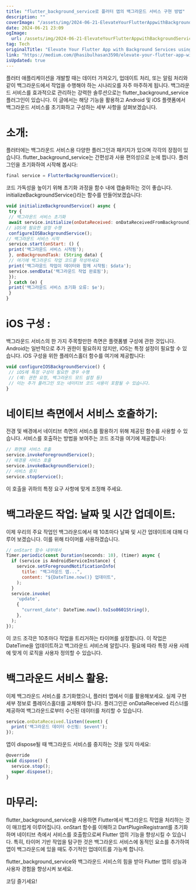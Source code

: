 ```yaml
---
title: "flutter_background_service로 플러터 앱의 백그라운드 서비스 구현 방법"
description: ""
coverImage: "/assets/img/2024-06-21-ElevateYourFlutterAppwithBackgroundServicesusingflutter_background_service_0.png"
date: 2024-06-21 23:09
ogImage: 
  url: /assets/img/2024-06-21-ElevateYourFlutterAppwithBackgroundServicesusingflutter_background_service_0.png
tag: Tech
originalTitle: "Elevate Your Flutter App with Background Services using flutter_background_service"
link: "https://medium.com/@hasibulhasan3590/elevate-your-flutter-app-with-background-services-using-flutter-background-service-131f4ba7ec8a"
isUpdated: true
---
```





플러터 애플리케이션을 개발할 때는 데이터 가져오기, 업데이트 처리, 또는 알림 처리와 같이 백그라운드에서 작업을 수행해야 하는 시나리오를 자주 마주하게 됩니다. 백그라운드 서비스를 효과적으로 관리하는 강력한 솔루션으로는 flutter_background_service 플러그인이 있습니다. 이 글에서는 해당 기능을 활용하고 Android 및 iOS 플랫폼에서 백그라운드 서비스를 초기화하고 구성하는 세부 사항을 살펴보겠습니다.

# 소개:

플러터에는 백그라운드 서비스용 다양한 플러그인과 패키지가 있으며 각각의 장점이 있습니다. flutter_background_service는 간편성과 사용 편의성으로 눈에 띕니다. 플러그인을 초기화하여 시작해 봅시다:

<div class="content-ad"></div>

```js
final service = FlutterBackgroundService();
```

코드 가독성을 높이기 위해 초기화 과정을 함수 내에 캡슐화하는 것이 좋습니다. initializeBackgroundService()라는 함수를 만들어보겠습니다:

```js
void initializeBackgroundService() async {
 try {
 // 백그라운드 서비스 초기화
 await service.initialize(onDataReceived: onDataReceivedFromBackground);
// iOS에 필요한 설정 수행
 configureIOSBackgroundService();
// 백그라운드 서비스 시작
 service.start(onStart: () {
 print('백그라운드 서비스 시작됨');
 }, onBackgroundTask: (String data) {
 // 여기에 백그라운드 작업 코드를 작성하세요
 print('백그라운드 작업이 데이터와 함께 시작됨: $data');
 service.sendData('백그라운드 작업 완료됨');
 });
 } catch (e) {
 print('백그라운드 서비스 초기화 오류: $e');
 }
}
```

# iOS 구성 :

<div class="content-ad"></div>

백그라운드 서비스의 한 가지 주목할만한 측면은 플랫폼별 구성에 관한 것입니다. Android는 일반적으로 추가 권한이 필요하지 않지만, iOS는 특정 설정이 필요할 수 있습니다. iOS 구성을 위한 플레이스홀더 함수를 여기에 제공합니다:

```js
void configureIOSBackgroundService() {
 // iOS에 특정 구성이 필요한 경우 수행
 // (예: 권한 요청, 백그라운드 모드 설정 등)
 // 이는 추가 플러그인 또는 네이티브 코드 사용이 포함될 수 있습니다.
}
```

# 네이티브 측면에서 서비스 호출하기:

전경 및 배경에서 네이티브 측면의 서비스를 활용하기 위해 제공된 함수를 사용할 수 있습니다. 서비스를 호출하는 방법을 보여주는 코드 조각을 여기에 제공합니다:

<div class="content-ad"></div>

```js
// 화면용 서비스 호출
service.invokeForegroundService();
// 배경용 서비스 호출
service.invokeBackgroundService();
// 서비스 중지
service.stopService();
```

이 호출을 귀하의 특정 요구 사항에 맞게 조정해 주세요.

# 백그라운드 작업: 날짜 및 시간 업데이트:

이제 우리의 주요 작업인 백그라운드에서 매 10초마다 날짜 및 시간 업데이트에 대해 다루어 보겠습니다. 이를 위해 타이머를 사용하겠습니다.

<div class="content-ad"></div>

```js
// onStart 함수 내부에서
Timer.periodic(const Duration(seconds: 10), (timer) async {
  if (service is AndroidServiceInstance) {
    service.setForegroundNotificationInfo(
      title: "백그라운드 앱...",
      content: "${DateTime.now()} 업데이트",
    );
  }
  service.invoke(
    'update',
    {
      "current_date": DateTime.now().toIso8601String(),
    },
  );
});
```

이 코드 조각은 10초마다 작업을 트리거하는 타이머를 설정합니다. 이 작업은 DateTime을 업데이트하고 백그라운드 서비스에 알립니다. 필요에 따라 특정 사용 사례에 맞게 이 로직을 사용자 정의할 수 있습니다.

# 백그라운드 서비스 활용:

이제 백그라운드 서비스를 초기화했으니, 플러터 앱에서 이를 활용해보세요. 실제 구현 세부 정보로 플레이스홀더를 교체해야 합니다. 플러그인은 onDataReceived 리스너를 제공하여 백그라운드로부터 수신된 데이터를 처리할 수 있습니다.

<div class="content-ad"></div>

```js
service.onDataReceived.listen((event) {
  print('백그라운드 데이터 수신됨: $event');
});
```

앱이 dispose될 때 백그라운드 서비스를 중지하는 것을 잊지 마세요:

```js
@override
void dispose() {
  service.stop();
  super.dispose();
}
```

# 마무리:

<div class="content-ad"></div>

flutter_background_service을 사용하면 Flutter에서 백그라운드 작업을 처리하는 것이 매끄럽게 이루어집니다. onStart 함수를 이해하고 DartPluginRegistrant를 초기화하며 네이티브 측에서 서비스를 호출함으로써 Flutter 앱의 기능을 향상시킬 수 있습니다. 특히, 타이머 기반 작업을 탐구한 것은 백그라운드 서비스에 동적인 요소를 추가하여 앱이 백그라운드에 있을 때도 주기적인 업데이트를 가능케 합니다.

flutter_background_service와 백그라운드 서비스의 힘을 받아 Flutter 앱의 성능과 사용자 경험을 향상시켜 보세요.

코딩 즐기세요!

